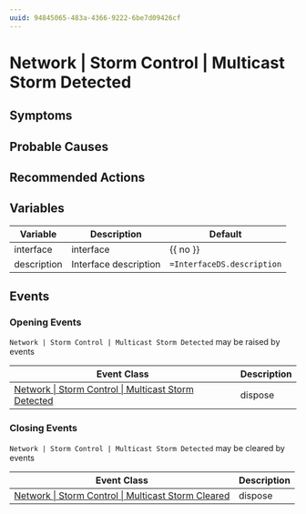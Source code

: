 ```yaml
---
uuid: 94845065-483a-4366-9222-6be7d09426cf
---
```

# Network | Storm Control | Multicast Storm Detected

## Symptoms

## Probable Causes

## Recommended Actions

## Variables

| Variable    | Description           | Default                    |
| ----------- | --------------------- | -------------------------- |
| interface   | interface             | {{ no }}                   |
| description | Interface description | `=InterfaceDS.description` |

## Events

### Opening Events
`Network | Storm Control | Multicast Storm Detected` may be raised by events

| Event Class                                                                                                                          | Description |
| ------------------------------------------------------------------------------------------------------------------------------------ | ----------- |
| [Network \| Storm Control \| Multicast Storm Detected](../event-classes-reference/network/storm-control/multicast-storm-detected.md) | dispose     |

### Closing Events
`Network | Storm Control | Multicast Storm Detected` may be cleared by events

| Event Class                                                                                                                        | Description |
| ---------------------------------------------------------------------------------------------------------------------------------- | ----------- |
| [Network \| Storm Control \| Multicast Storm Cleared](../event-classes-reference/network/storm-control/multicast-storm-cleared.md) | dispose     |
